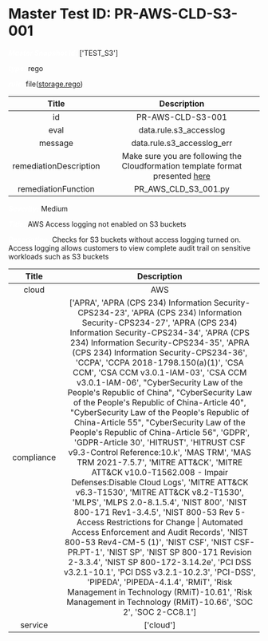 



# Master Test ID: PR-AWS-CLD-S3-001


***<font color="white">Master Snapshot Id:</font>*** ['TEST_S3']

***<font color="white">type:</font>*** rego

***<font color="white">rule:</font>*** file([storage.rego])  
  
  
  
  

|Title|Description|
| :---: | :---: |
|id|PR-AWS-CLD-S3-001|
|eval|data.rule.s3_accesslog|
|message|data.rule.s3_accesslog_err|
|remediationDescription|Make sure you are following the Cloudformation template format presented <a href='https://docs.aws.amazon.com/AWSCloudFormation/latest/UserGuide/aws-properties-s3-bucket.html' target='_blank'>here</a>|
|remediationFunction|PR_AWS_CLD_S3_001.py|


***<font color="white">Severity:</font>*** Medium

***<font color="white">Title:</font>*** AWS Access logging not enabled on S3 buckets

***<font color="white">Description:</font>*** Checks for S3 buckets without access logging turned on. Access logging allows customers to view complete audit trail on sensitive workloads such as S3 buckets  
  
  

|Title|Description|
| :---: | :---: |
|cloud|AWS|
|compliance|['APRA', 'APRA (CPS 234) Information Security-CPS234-23', 'APRA (CPS 234) Information Security-CPS234-27', 'APRA (CPS 234) Information Security-CPS234-34', 'APRA (CPS 234) Information Security-CPS234-35', 'APRA (CPS 234) Information Security-CPS234-36', 'CCPA', 'CCPA 2018-1798.150(a)(1)', 'CSA CCM', 'CSA CCM v3.0.1-IAM-03', 'CSA CCM v3.0.1-IAM-06', "CyberSecurity Law of the People's Republic of China", "CyberSecurity Law of the People's Republic of China-Article 40", "CyberSecurity Law of the People's Republic of China-Article 55", "CyberSecurity Law of the People's Republic of China-Article 56", 'GDPR', 'GDPR-Article 30', 'HITRUST', 'HITRUST CSF v9.3-Control Reference:10.k', 'MAS TRM', 'MAS TRM 2021-7.5.7', 'MITRE ATT&CK', 'MITRE ATT&CK v10.0-T1562.008 - Impair Defenses:Disable Cloud Logs', 'MITRE ATT&CK v6.3-T1530', 'MITRE ATT&CK v8.2-T1530', 'MLPS', 'MLPS 2.0-8.1.5.4', 'NIST 800', 'NIST 800-171 Rev1-3.4.5', 'NIST 800-53 Rev 5-Access Restrictions for Change \| Automated Access Enforcement and Audit Records', 'NIST 800-53 Rev4-CM-5 (1)', 'NIST CSF', 'NIST CSF-PR.PT-1', 'NIST SP', 'NIST SP 800-171 Revision 2-3.3.4', 'NIST SP 800-172-3.14.2e', 'PCI DSS v3.2.1-10.1', 'PCI DSS v3.2.1-10.2.3', 'PCI-DSS', 'PIPEDA', 'PIPEDA-4.1.4', 'RMiT', 'Risk Management in Technology (RMiT)-10.61', 'Risk Management in Technology (RMiT)-10.66', 'SOC 2', 'SOC 2-CC8.1']|
|service|['cloud']|



[storage.rego]: https://github.com/prancer-io/prancer-compliance-test/tree/master/aws/cloud/storage.rego
